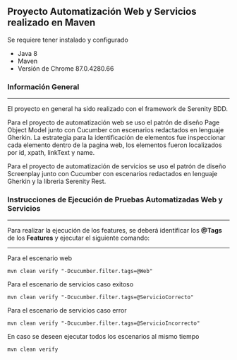 ## Proyecto Automatización Web y Servicios realizado en Maven
Se requiere tener instalado y configurado
* Java 8
* Maven
* Versión de Chrome 87.0.4280.66

### Información General
***
El proyecto en general ha sido realizado con el framework de Serenity BDD.

Para el proyecto de automatización web se uso el patrón de diseño
Page Object Model junto con Cucumber con escenarios redactados
en lenguaje Gherkin.
La estrategia para la identificación de elementos fue inspeccionar cada
elemento dentro de la pagina web, los elementos fueron localizados
por id, xpath, linkText y name.

Para el proyecto de automatización de servicios se uso el patrón de 
diseño Screenplay junto con Cucumber con escenarios redactados en
lenguaje Gherkin y la libreria Serenity Rest.

### Instrucciones de Ejecución de Pruebas Automatizadas Web y Servicios
***
Para realizar la ejecución de los features, se deberá identificar los **@Tags** de los **Features** y ejecutar el siguiente comando:
***
Para el escenario web 
```
mvn clean verify "-Dcucumber.filter.tags=@Web"
```
Para el escenario de servicios caso exitoso
```
mvn clean verify "-Dcucumber.filter.tags=@ServicioCorrecto"
```
Para el escenario de servicios caso error
```
mvn clean verify "-Dcucumber.filter.tags=@ServicioIncorrecto"
```
En caso se deseen ejecutar todos los escenarios al mismo tiempo
```
mvn clean verify
```